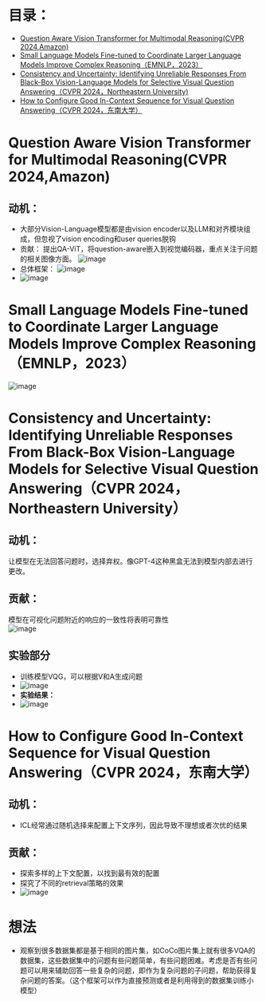 # 目录：
- [Question Aware Vision Transformer for Multimodal Reasoning(CVPR 2024,Amazon)](#question-aware-vision-transformer-for-multimodal-reasoningcvpr-2024amazon)
- [Small Language Models Fine-tuned to Coordinate Larger Language Models Improve Complex Reasoning（EMNLP，2023）](#small-language-models-fine-tuned-to-coordinate-larger-language-models-improve-complex-reasoningemnlp2023)
- [Consistency and Uncertainty: Identifying Unreliable Responses From Black-Box Vision-Language Models for Selective Visual Question Answering（CVPR 2024，Northeastern University)](#consistency-and-uncertainty-identifying-unreliable-responses-from-black-box-vision-language-models-for-selective-visual-question-answeringcvpr-2024northeastern-university)
- [How to Configure Good In-Context Sequence for Visual Question Answering（CVPR 2024，东南大学）](#how-to-configure-good-in-context-sequence-for-visual-question-answeringcvpr-2024)
# Question Aware Vision Transformer for Multimodal Reasoning(CVPR 2024,Amazon)
## 动机：
* 大部分Vision-Language模型都是由vision encoder以及LLM和对齐模块组成，但忽视了vision encoding和user queries脱钩
* 贡献： 提出QA-ViT，将question-aware嵌入到视觉编码器，重点关注于问题的相关图像方面。
  ![image](https://github.com/bixie6868/project/assets/78329110/887a5ffd-88c2-43fb-8dff-a81c3a255722)
* 总体框架：
  ![image](https://github.com/bixie6868/project/assets/78329110/3bc759c4-9add-4516-a305-898d4e8549ad)
* ![image](https://github.com/bixie6868/project/assets/78329110/45316dbe-cb9f-4467-8631-8815d5efde43)
# Small Language Models Fine-tuned to Coordinate Larger Language Models Improve Complex Reasoning（EMNLP，2023）
![image](https://github.com/bixie6868/project/assets/78329110/64e17749-d17b-448f-8eed-4012c749dadb)
# Consistency and Uncertainty: Identifying Unreliable Responses From Black-Box Vision-Language Models for Selective Visual Question Answering（CVPR 2024，Northeastern University）
## 动机：
让模型在无法回答问题时，选择弃权。像GPT-4这种黑盒无法到模型内部去进行更改。
## 贡献：
模型在可视化问题附近的响应的一致性将表明可靠性   
![image](https://github.com/bixie6868/project/assets/78329110/84bcf5b6-a139-4b11-9b01-981891fa633d)
## 实验部分
* 训练模型VQG，可以根据V和A生成问题    
* ![image](https://github.com/bixie6868/project/assets/78329110/dcfd047e-e0f0-41c6-9360-5777cb7dd459)
* **实验结果：**
* ![image](https://github.com/bixie6868/project/assets/78329110/b5052394-e50e-4cb9-88fb-d579cfbc848a)

# How to Configure Good In-Context Sequence for Visual Question Answering（CVPR 2024，东南大学）
## 动机：
* ICL经常通过随机选择来配置上下文序列，因此导致不理想或者次优的结果
## 贡献：
* 探索多样的上下文配置，以找到最有效的配置
* 探究了不同的retrieval策略的效果
* ![image](https://github.com/bixie6868/project/assets/78329110/2c271c4f-e724-4cda-ba92-bfab5dee4e96)

# 想法
* 观察到很多数据集都是基于相同的图片集，如CoCo图片集上就有很多VQA的数据集，这些数据集中的问题有些问题简单，有些问题困难。考虑是否有些问题可以用来辅助回答一些复杂的问题，即作为复杂问题的子问题，帮助获得复杂问题的答案。（这个框架可以作为直接预测或者是利用得到的数据集训练小模型）


